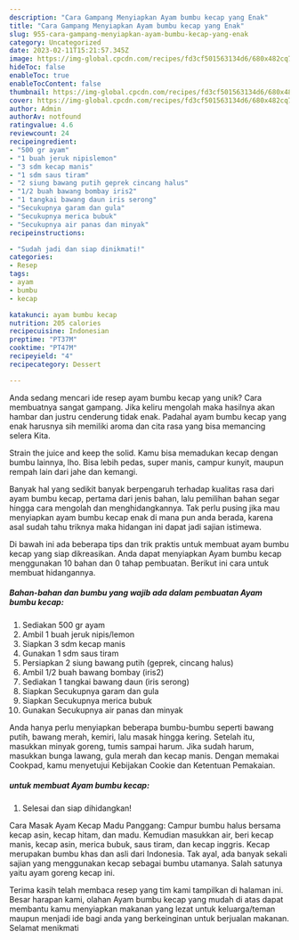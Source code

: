 ```yaml
---
description: "Cara Gampang Menyiapkan Ayam bumbu kecap yang Enak"
title: "Cara Gampang Menyiapkan Ayam bumbu kecap yang Enak"
slug: 955-cara-gampang-menyiapkan-ayam-bumbu-kecap-yang-enak
category: Uncategorized
date: 2023-02-11T15:21:57.345Z
image: https://img-global.cpcdn.com/recipes/fd3cf501563134d6/680x482cq70/ayam-bumbu-kecap-foto-resep-utama.jpg
hideToc: false
enableToc: true
enableTocContent: false
thumbnail: https://img-global.cpcdn.com/recipes/fd3cf501563134d6/680x482cq70/ayam-bumbu-kecap-foto-resep-utama.jpg
cover: https://img-global.cpcdn.com/recipes/fd3cf501563134d6/680x482cq70/ayam-bumbu-kecap-foto-resep-utama.jpg
author: Admin
authorAv: notfound
ratingvalue: 4.6
reviewcount: 24
recipeingredient:
- "500 gr ayam"
- "1 buah jeruk nipislemon"
- "3 sdm kecap manis"
- "1 sdm saus tiram"
- "2 siung bawang putih geprek cincang halus"
- "1/2 buah bawang bombay iris2"
- "1 tangkai bawang daun iris serong"
- "Secukupnya garam dan gula"
- "Secukupnya merica bubuk"
- "Secukupnya air panas dan minyak"
recipeinstructions:

- "Sudah jadi dan siap dinikmati!"
categories:
- Resep
tags:
- ayam
- bumbu
- kecap

katakunci: ayam bumbu kecap 
nutrition: 205 calories
recipecuisine: Indonesian
preptime: "PT37M"
cooktime: "PT47M"
recipeyield: "4"
recipecategory: Dessert

---
```





Anda sedang mencari ide resep ayam bumbu kecap yang unik? Cara membuatnya sangat gampang. Jika keliru mengolah maka hasilnya akan hambar dan justru cenderung tidak enak. Padahal ayam bumbu kecap yang enak harusnya sih memiliki aroma dan cita rasa yang bisa memancing selera Kita.





Strain the juice and keep the solid. Kamu bisa memadukan kecap dengan bumbu lainnya, lho. Bisa lebih pedas, super manis, campur kunyit, maupun rempah lain dari jahe dan kemangi.

Banyak hal yang sedikit banyak berpengaruh terhadap kualitas rasa dari ayam bumbu kecap, pertama dari jenis bahan, lalu pemilihan bahan segar hingga cara mengolah dan menghidangkannya. Tak perlu pusing jika mau menyiapkan ayam bumbu kecap enak di mana pun anda berada, karena asal sudah tahu triknya maka hidangan ini dapat jadi sajian istimewa.






Di bawah ini ada beberapa tips dan trik praktis untuk membuat ayam bumbu kecap yang siap dikreasikan. Anda dapat menyiapkan Ayam bumbu kecap menggunakan 10 bahan dan 0 tahap pembuatan. Berikut ini cara untuk membuat hidangannya.

<!--inarticleads1-->

##### Bahan-bahan dan bumbu yang wajib ada dalam pembuatan Ayam bumbu kecap:

1. Sediakan 500 gr ayam
1. Ambil 1 buah jeruk nipis/lemon
1. Siapkan 3 sdm kecap manis
1. Gunakan 1 sdm saus tiram
1. Persiapkan 2 siung bawang putih (geprek, cincang halus)
1. Ambil 1/2 buah bawang bombay (iris2)
1. Sediakan 1 tangkai bawang daun (iris serong)
1. Siapkan Secukupnya garam dan gula
1. Siapkan Secukupnya merica bubuk
1. Gunakan Secukupnya air panas dan minyak


Anda hanya perlu menyiapkan beberapa bumbu-bumbu seperti bawang putih, bawang merah, kemiri, lalu masak hingga kering. Setelah itu, masukkan minyak goreng, tumis sampai harum. Jika sudah harum, masukkan bunga lawang, gula merah dan kecap manis. Dengan memakai Cookpad, kamu menyetujui Kebijakan Cookie dan Ketentuan Pemakaian. 

<!--inarticleads2-->

#####  untuk membuat Ayam bumbu kecap:


1. Selesai dan siap dihidangkan!

Cara Masak Ayam Kecap Madu Panggang: Campur bumbu halus bersama kecap asin, kecap hitam, dan madu. Kemudian masukkan air, beri kecap manis, kecap asin, merica bubuk, saus tiram, dan kecap inggris. Kecap merupakan bumbu khas dan asli dari Indonesia. Tak ayal, ada banyak sekali sajian yang menggunakan kecap sebagai bumbu utamanya. Salah satunya yaitu ayam goreng kecap ini. 

Terima kasih telah membaca resep yang tim kami tampilkan di halaman ini. Besar harapan kami, olahan Ayam bumbu kecap yang mudah di atas dapat membantu kamu menyiapkan makanan yang lezat untuk keluarga/teman maupun menjadi ide bagi anda yang berkeinginan untuk berjualan makanan. Selamat menikmati

